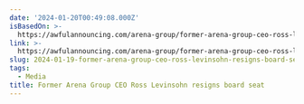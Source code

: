 ```yaml
---
date: '2024-01-20T00:49:08.000Z'
isBasedOn: >-
  https://awfulannouncing.com/arena-group/former-arena-group-ceo-ross-levinsohn-resigns-board-seat-bemoans-destruction-of-sports-illustrated.html
link: >-
  https://awfulannouncing.com/arena-group/former-arena-group-ceo-ross-levinsohn-resigns-board-seat-bemoans-destruction-of-sports-illustrated.html
slug: 2024-01-19-former-arena-group-ceo-ross-levinsohn-resigns-board-seat
tags:
  - Media
title: Former Arena Group CEO Ross Levinsohn resigns board seat
---
```


